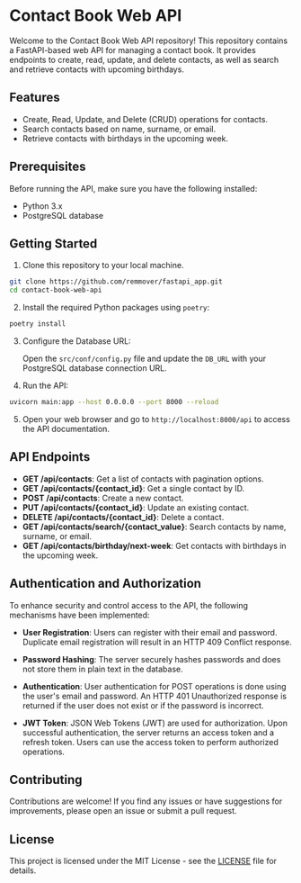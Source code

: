 # Contact Book Web API

Welcome to the Contact Book Web API repository! This repository contains a FastAPI-based web API for managing a contact book. It provides endpoints to create, read, update, and delete contacts, as well as search and retrieve contacts with upcoming birthdays.

## Features

- Create, Read, Update, and Delete (CRUD) operations for contacts.
- Search contacts based on name, surname, or email.
- Retrieve contacts with birthdays in the upcoming week.

## Prerequisites

Before running the API, make sure you have the following installed:

- Python 3.x
- PostgreSQL database

## Getting Started

1. Clone this repository to your local machine.

```bash
git clone https://github.com/remmover/fastapi_app.git
cd contact-book-web-api
```

2. Install the required Python packages using `poetry`:

```bash
poetry install
```

3. Configure the Database URL:

   Open the `src/conf/config.py` file and update the `DB_URL` with your PostgreSQL database connection URL.

4. Run the API:

```bash
uvicorn main:app --host 0.0.0.0 --port 8000 --reload
```

5. Open your web browser and go to `http://localhost:8000/api` to access the API documentation.

## API Endpoints

- **GET /api/contacts**: Get a list of contacts with pagination options.
- **GET /api/contacts/{contact_id}**: Get a single contact by ID.
- **POST /api/contacts**: Create a new contact.
- **PUT /api/contacts/{contact_id}**: Update an existing contact.
- **DELETE /api/contacts/{contact_id}**: Delete a contact.
- **GET /api/contacts/search/{contact_value}**: Search contacts by name, surname, or email.
- **GET /api/contacts/birthday/next-week**: Get contacts with birthdays in the upcoming week.

## Authentication and Authorization

To enhance security and control access to the API, the following mechanisms have been implemented:

- **User Registration**: Users can register with their email and password. Duplicate email registration will result in an HTTP 409 Conflict response.

- **Password Hashing**: The server securely hashes passwords and does not store them in plain text in the database.

- **Authentication**: User authentication for POST operations is done using the user's email and password. An HTTP 401 Unauthorized response is returned if the user does not exist or if the password is incorrect.

- **JWT Token**: JSON Web Tokens (JWT) are used for authorization. Upon successful authentication, the server returns an access token and a refresh token. Users can use the access token to perform authorized operations.

## Contributing

Contributions are welcome! If you find any issues or have suggestions for improvements, please open an issue or submit a pull request.

## License

This project is licensed under the MIT License - see the [LICENSE](LICENSE) file for details.
